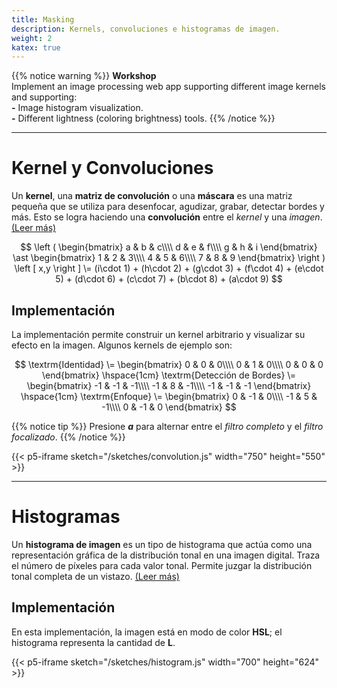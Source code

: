 ```yaml
---
title: Masking
description: Kernels, convoluciones e histogramas de imagen.
weight: 2
katex: true
---
```


{{% notice warning %}}
**Workshop**  
Implement an image processing web app supporting different image kernels and supporting:  
**-** Image histogram visualization.  
**-** Different lightness (coloring brightness) tools.
{{% /notice %}}

---

# Kernel y Convoluciones

Un **kernel**, una **matriz de convolución** o una **máscara** es una matriz pequeña que se utiliza para desenfocar, agudizar, grabar, detectar bordes y más. Esto se logra haciendo una **convolución** entre el _kernel_ y una _imagen_. [(Leer más)](https://en.wikipedia.org/wiki/Kernel_%28image_processing%29#Convolution)

$$
\left (
\begin{bmatrix}
a & b & c\\\\
d & e & f\\\\
g & h & i
\end{bmatrix}
\ast 
\begin{bmatrix}
1 & 2 & 3\\\\
4 & 5 & 6\\\\
7 & 8 & 9
\end{bmatrix}
\right )
\left [ x,y \right ]
\=
(i\cdot 1) + (h\cdot 2) + (g\cdot 3) + (f\cdot 4) + (e\cdot 5) + (d\cdot 6) + (c\cdot 7) + (b\cdot 8) + (a\cdot 9)
$$

## Implementación

La implementación permite construir un kernel arbitrario y visualizar su efecto en la imagen. Algunos kernels de ejemplo son:

$$
\textrm{Identidad}
\=
\begin{bmatrix}
0 & 0 & 0\\\\
0 & 1 & 0\\\\
0 & 0 & 0
\end{bmatrix}
\hspace{1cm}
\textrm{Detección de Bordes}
\=
\begin{bmatrix}
-1 & -1 & -1\\\\
-1 &  8 & -1\\\\
-1 & -1 & -1
\end{bmatrix}
\hspace{1cm}
\textrm{Enfoque}
\=
\begin{bmatrix}
 0 & -1 &  0\\\\
-1 &  5 & -1\\\\
 0 & -1 &  0
\end{bmatrix}
$$

{{% notice tip %}}
Presione _**a**_ para alternar entre el _filtro completo_ y el _filtro focalizado_.
{{% /notice %}}

{{< p5-iframe sketch="/sketches/convolution.js" width="750" height="550" >}}

---

# Histogramas

Un **histograma de imagen** es un tipo de histograma que actúa como una representación gráfica de la distribución tonal en una imagen digital. Traza el número de píxeles para cada valor tonal. Permite juzgar la distribución tonal completa de un vistazo. [(Leer más)](https://en.wikipedia.org/wiki/Image_histogram)

## Implementación

En esta implementación, la imagen está en modo de color **HSL**; el histograma representa la cantidad de **L**.

{{< p5-iframe sketch="/sketches/histogram.js" width="700" height="624" >}}
